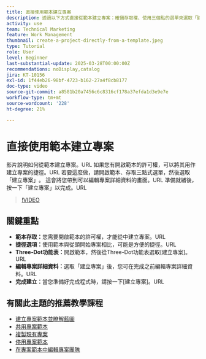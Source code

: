```yaml
---
title: 直接使用範本建立專案
description: 透過以下方式直接從範本建立專案：確儲存取權、使用三個點的選單來選取「建立專案」、視需要編輯專案詳細資訊，以及最終確定有效率的設定替代流程。
activity: use
team: Technical Marketing
feature: Work Management
thumbnail: create-a-project-directly-from-a-template.jpeg
type: Tutorial
role: User
level: Beginner
last-substantial-update: 2025-03-28T00:00:00Z
recommendations: noDisplay,catalog
jira: KT-10156
exl-id: 1f44eb26-98bf-4723-b162-27a4f8cb8177
doc-type: video
source-git-commit: a8581b20a7456c6c8316cf178a37efda1d3e9e7e
workflow-type: tm+mt
source-wordcount: '228'
ht-degree: 21%

---
```


# 直接使用範本建立專案

影片說明如何從範本建立專案。&#x200B;URL 如果您有開啟範本的許可權，可以將其用作建立專案的捷徑。&#x200B;URL 若要這麼做，請開啟範本、存取三點式選單，然後選取「建立專案」&#x200B;。 這會將您帶到可以編輯專案詳細資料的畫面。&#x200B;URL 準備就緒後，按一下「建立專案」以完成。&#x200B;URL

>[!VIDEO](https://video.tv.adobe.com/v/3456013/?quality=12&learn=on&enablevpops)

## 關鍵重點

* **範本存取：**&#x200B;您需要開啟範本的許可權，才能從中建立專案。&#x200B;URL
* **捷徑選項：**&#x200B;使用範本與從頭開始專案相比，可能是方便的捷徑。&#x200B;URL
* **Three-Dot功能表：**&#x200B;開啟範本，然後從Three-Dot功能表選取[建立專案]。&#x200B;URL
* **編輯專案詳細資料：**&#x200B;選取「建立專案」後，您可在完成之前編輯專案詳細資料。&#x200B;URL
* **完成建立：**&#x200B;當您準備好完成程式時，請按一下[建立專案]。&#x200B;URL


## 有關此主題的推薦教學課程

* [建立專案範本並瞭解藍圖](/help/manage-work/create-and-manage-project-templates/create-a-project-template.md)
* [共用專案範本](/help/manage-work/create-and-manage-project-templates/share-a-project-template.md)
* [複製現有專案](/help/manage-work/manage-projects/copy-an-existing-project.md)
* [停用專案範本](/help/manage-work/create-and-manage-project-templates/deactivate-a-project-template.md)
* [在專案範本中編輯專案團隊](/help/manage-work/create-and-manage-project-templates/edit-the-project-team-in-a-project-template.md)

